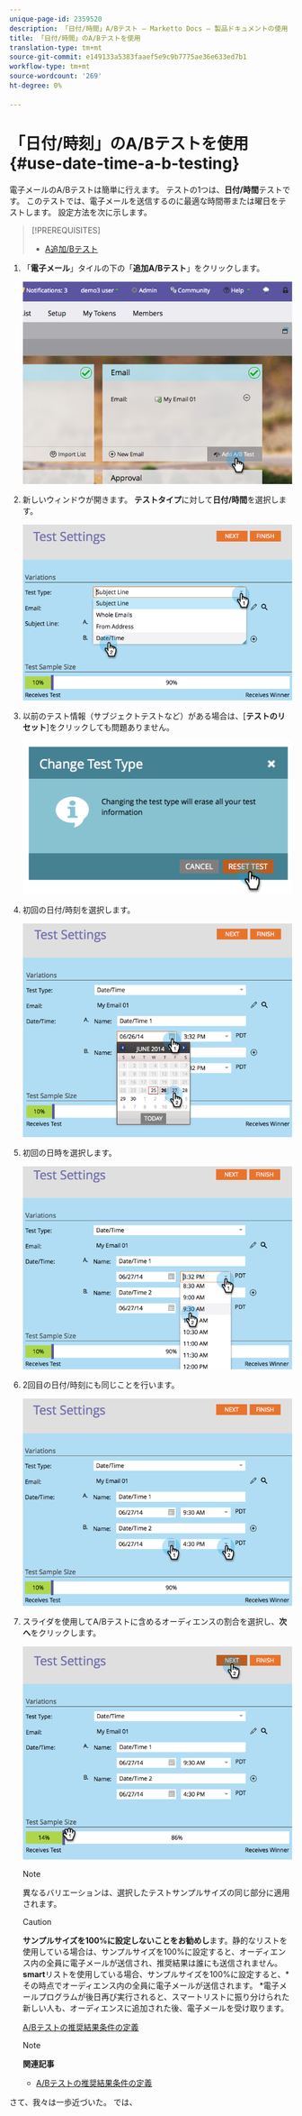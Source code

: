 ```yaml
---
unique-page-id: 2359520
description: 「日付/時間」A/Bテスト — Marketto Docs — 製品ドキュメントの使用
title: 「日付/時間」のA/Bテストを使用
translation-type: tm+mt
source-git-commit: e149133a5383faaef5e9c9b7775ae36e633ed7b1
workflow-type: tm+mt
source-wordcount: '269'
ht-degree: 0%

---
```



# 「日付/時刻」のA/Bテストを使用{#use-date-time-a-b-testing}

電子メールのA/Bテストは簡単に行えます。 テストの1つは、**日付/時間**テストです。 このテストでは、電子メールを送信するのに最適な時間帯または曜日をテストします。 設定方法を次に示します。

>[!PREREQUISITES]
>
>* [A追加/Bテスト](add-an-a-b-test.md)

>



1. 「**電子メール**」タイルの下の「**追加A/Bテスト**」をクリックします。

   ![](assets/image2014-9-12-15-3a41-3a3.png)

1. 新しいウィンドウが開きます。 **テストタイプ**&#x200B;に対して&#x200B;**日付/時間**&#x200B;を選択します。

   ![](assets/image2014-9-12-15-3a41-3a12.png)

1. 以前のテスト情報（サブジェクトテストなど）がある場合は、[**テストのリセット**]をクリックしても問題ありません。

   ![](assets/image2014-9-12-15-3a41-3a19.png)

1. 初回の日付/時刻を選択します。

   ![](assets/image2014-9-12-15-3a41-3a26.png)

1. 初回の日時を選択します。

   ![](assets/image2014-9-12-15-3a41-3a33.png)

1. 2回目の日付/時刻にも同じことを行います。

   ![](assets/image2014-9-12-15-3a41-3a40.png)

1. スライダを使用してA/Bテストに含めるオーディエンスの割合を選択し、**次へ**&#x200B;をクリックします。

   ![](assets/image2014-9-12-15-3a41-3a53.png)

   >[!NOTE]
   >
   >異なるバリエーションは、選択したテストサンプルサイズの同じ部分に適用されます。

   >[!CAUTION]
   >
   >**サンプルサイズを100%に設定しないことをお勧めし**&#x200B;ます。静的なリストを使用している場合は、サンプルサイズを100%に設定すると、オーディエンス内の全員に電子メールが送信され、推奨結果は誰にも送信されません。 **smart**&#x200B;リストを使用している場合、サンプルサイズを100%に設定すると、*その時点でオーディエンス内の全員に電子メールが送信されます。 *電子メールプログラムが後日再び実行されると、スマートリストに振り分けられた新しい人も、オーディエンスに追加された後、電子メールを受け取ります。

   [A/Bテストの推奨結果条件の定義](define-the-a-b-test-winner-criteria.md)

   >[!NOTE]
   >
   >**関連記事**
   >
   >    
   >    
   >    * [A/Bテストの推奨結果条件の定義](define-the-a-b-test-winner-criteria.md)


さて、我々は一歩近づいた。 では、
